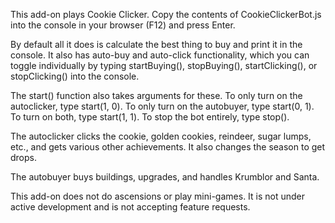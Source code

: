 This add-on plays Cookie Clicker. Copy the contents of CookieClickerBot.js into the console in your browser (F12) and press Enter.

By default all it does is calculate the best thing to buy and print it in the console. It also has auto-buy and auto-click functionality, which you can toggle individually by typing startBuying(), stopBuying(), startClicking(), or stopClicking() into the console.

The start() function also takes arguments for these. To only turn on the autoclicker, type start(1, 0). To only turn on the autobuyer, type start(0, 1). To turn on both, type start(1, 1). To stop the bot entirely, type stop().

The autoclicker clicks the cookie, golden cookies, reindeer, sugar lumps, etc., and gets various other achievements. It also changes the season to get drops.

The autobuyer buys buildings, upgrades, and handles Krumblor and Santa.

This add-on does not do ascensions or play mini-games. It is not under active development and is not accepting feature requests.